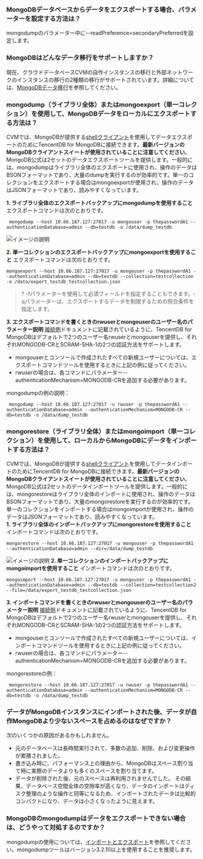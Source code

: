 ### MongoDBデータベースからデータをエクスポートする場合、パラメーターを設定する方法は？
mongodumpのパラメーター中に--readPreference=secondaryPreferredを設定します。

### MongoDBはどんなデータ移行をサポートしますか？
現在、クラウドデータベースCVMの自作インスタンスの移行と外部ネットワークのインスタンスの移行の2種類の移行がサポートされています。詳細については、[MongoDBデータ移行](https://cloud.tencent.com/document/product/240/8271)を参照してください。

### mongodump（ライブラリ全体）またはmongoexport（単一コレクション）を使用して、MongoDBデータをローカルにエクスポートする方法は？

CVMでは、MongoDBが提供する[shellクライアント](https://docs.mongodb.com/manual/tutorial/install-mongodb-on-linux/)を使用してデータエクスポートのためにTencentDB for MongoDBに接続できます。**最新バージョンのMongoDBクライアントスイートが使用されていることに注意してください**。
MongoDB公式は2セットのデータエクスポートツールを提供します。一般的には、mongodumpはライブラリ全体のエクスポートに使用され、操作のデータはBSONフォーマットであり、大量のdumpを実行するのが効率的です。単一のコレクションをエクスポートする場合はmongoexportが使用され、操作のデータはJSONフォーマットであり、読みやすくなっています。

**1. ライブラリ全体のエクスポートバックアップにmongodumpを使用すること**
 エクスポートコマンドは次のとおりです。

```
 mongodump --host 10.66.187.127:27017 -u mongouser -p thepasswordA1 --authenticationDatabase=admin --db=testdb -o /data/dump_testdb
```

![イメージの説明](//bot1024-1253841380.file.myqcloud.com/598299decb2a1.png)

**2. 単一コレクションのエクスポートバックアップにmongoexportを使用すること**
エクスポートコマンドは次のとおりです。

```
mongoexport --host 10.66.187.127:27017 -u mongouser -p thepasswordA1 --authenticationDatabase=admin --db=testdb --collection=testcollection  -o /data/export_testdb_testcollection.json
```

> ? -fパラメーターを使用して必須フィールドを指定することもできます。-qパラメーターは、エクスポートするデータを制限するための照合条件を指定します。

**3. エクスポートコマンドを書くときのrwuserとmongouserのユーザー名のパラメーター説明** 
[接続例](https://cloud.tencent.com/document/product/240/3563)ドキュメントに記載されているように、TencentDB for MongoDBはデフォルトで2つのユーザー名rwuserとmongouserを提供し、それぞれMONGODB-CRとSCRAM-SHA-1の2つの認証方法をサポートします。

- mongouserとコンソールで作成されたすべての新規ユーザーについては、エクスポートコマンドツールを使用するときに上記の例に従ってください。
- rwuserの場合は、各コマンドにパラメーター--authenticationMechanism=MONGODB-CRを追加する必要があります。

mongodumpの例の説明：

```
 mongodump --host 10.66.187.127:27017 -u rwuser -p thepasswordA1 --authenticationDatabase=admin --authenticationMechanism=MONGODB-CR --db=testdb -o /data/dump_testdb
```

### mongorestore（ライブラリ全体）またはmongoimport（単一コレクション）を使用して、ローカルからMongoDBにデータをインポートする方法は？

CVMでは、MongoDBが提供する[shellクライアント](https://docs.mongodb.com/manual/tutorial/install-mongodb-on-linux/)を使用してデータインポートのためにTencentDB for MongoDBに接続できます。**最新バージョンのMongoDBクライアントスイートが使用されていることに注意してください**。
MongoDB公式は2セットのデータインポートツールを提供します。一般的には、mongorestoreはライブラリ全体のインポートに使用され、操作のデータはBSONフォーマットであり、大量のmongorestoreを実行するのが効率的です。単一のコレクションをインポートする場合はmongoimportが使用され、操作のデータはJSONフォーマットであり、読みやすくなっています。    
**1. ライブラリ全体のインポートバックアップにmongorestoreを使用すること**
インポートコマンドは次のとおりです。

```
mongorestore --host 10.66.187.127:27017 -u mongouser -p thepasswordA1 --authenticationDatabase=admin --dir=/data/dump_testdb
```

![イメージの説明](//bot1024-1253841380.file.myqcloud.com/5982b30189287.png)
**2. 単一コレクションのインポートバックアップにmongoimportを使用すること**
インポートコマンドは次のとおりです。

```
mongoimport --host 10.66.187.127:27017 -u mongouser -p thepasswordA1 --authenticationDatabase=admin --db=testdb --collection=testcollection2  --file=/data/export_testdb_testcollection.json
```

**3. インポートコマンドを書くときのrwuserとmongouserのユーザー名のパラメーター説明**
[接続例](https://cloud.tencent.com/document/product/240/3563)ドキュメントに記載されているように、TencentDB for MongoDBはデフォルトで2つのユーザー名rwuserとmongouserを提供し、それぞれMONGODB-CRとSCRAM-SHA-1の2つの認証方法をサポートします。

- mongouserとコンソールで作成されたすべての新規ユーザーについては、インポートコマンドツールを使用するときに上記の例に従ってください。
- rwuserの場合は、各コマンドにパラメーター--authenticationMechanism=MONGODB-CRを追加する必要があります。

mongorestoreの例：

```
 mongorestore --host 10.66.187.127:27017 -u rwuser -p thepasswordA1 --authenticationDatabase=admin --authenticationMechanism=MONGODB-CR --db=testdb -o /data/dump_testdb
```

### データがMongoDBインスタンスにインポートされた後、データが自作MongoDBより少ないスペースを占めるのはなぜですか？

次のいくつかの原因があるかもしれません。

- 元のデータベースは長時間実行されて、多数の追加、削除、および変更操作が累積されました。
- 書き込み時に、パフォーマンス上の理由から、MongoDBはスペース割り当て時に実際のデータよりも多くのスペースを割り当てます。
- データが削除された後、元のスペースは再利用されませんでした。
  その結果、データベース空間全体の空隙率が高くなり、データのインポートはディスク整理のような操作と同等になるため、インポートされたデータは比較的コンパクトになり、データは小さくなったように見えます。

### MongoDBのmongodumpはデータをエクスポートできない場合は、どうやって対処するのですか？
mongodumpの使用については、[インポートとエクスポート](https://cloud.tencent.com/document/product/240/5321)を参照してください。mongodumpツールはバージョン3.2.10以上を使用することを推奨します。

